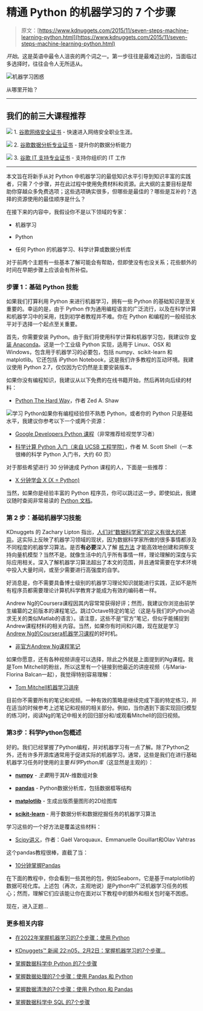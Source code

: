 # 精通 Python 的机器学习的 7 个步骤

> 原文：[https://www.kdnuggets.com/2015/11/seven-steps-machine-learning-python.html](https://www.kdnuggets.com/2015/11/seven-steps-machine-learning-python.html)

*开始*。这是英语中最令人沮丧的两个词之一。第一步往往是最难迈出的，当面临过多选择时，往往会令人无所适从。

![机器学习困惑](../Images/8b75ef59eb455d02cc6bfb874b0dc877.png)

从哪里开始？

* * *

## 我们的前三大课程推荐

![](../Images/0244c01ba9267c002ef39d4907e0b8fb.png) 1\. [谷歌网络安全证书](https://www.kdnuggets.com/google-cybersecurity) - 快速进入网络安全职业生涯。

![](../Images/e225c49c3c91745821c8c0368bf04711.png) 2\. [谷歌数据分析专业证书](https://www.kdnuggets.com/google-data-analytics) - 提升你的数据分析能力

![](../Images/0244c01ba9267c002ef39d4907e0b8fb.png) 3\. [谷歌 IT 支持专业证书](https://www.kdnuggets.com/google-itsupport) - 支持你组织的 IT 工作

* * *

本文旨在将新手从对 Python 中机器学习的最低知识水平引导到知识丰富的实践者，只需 7 个步骤，并在此过程中使用免费材料和资源。此大纲的主要目标是帮助你穿越众多免费选项；这些选项确实很多，但哪些是最佳的？哪些是互补的？选择的资源使用的最佳顺序是什么？

在接下来的内容中，我假设你不是以下领域的专家：

+   机器学习

+   Python

+   任何 Python 的机器学习、科学计算或数据分析库

对于前两个主题有一些基本了解可能会有帮助，但即使没有也没关系；花些额外的时间在早期步骤上应该会有所补偿。

### 步骤 1：基础 Python 技能

如果我们打算利用 Python 来进行机器学习，拥有一些 Python 的基础知识是至关重要的。幸运的是，由于 Python 作为通用编程语言的广泛流行，以及在科学计算和机器学习中的采用，找到初学者教程并不难。你在 Python 和编程的一般经验水平对于选择一个起点至关重要。

首先，你需要安装 Python。由于我们将使用科学计算和机器学习包，我建议你 [安装 Anaconda](http://docs.continuum.io/anaconda/install)。这是一个工业级 Python 实现，适用于 Linux、OSX 和 Windows，包含用于机器学习的必要包，包括 numpy、scikit-learn 和 matplotlib。它还包括 iPython Notebook，这是我们许多教程的互动环境。我建议使用 Python 2.7，仅仅因为它仍然是主要安装版本。

如果你没有编程知识，我建议从以下免费的在线书籍开始，然后再转向后续的材料：

+   [Python The Hard Way](http://learnpythonthehardway.org/book/)，作者 Zed A. Shaw

![学习 Python](../Images/96d9859578de55564dcaafaec00779f4.png)如果你有编程经验但不熟悉 Python，或者你的 Python 只是基础水平，我建议你参考以下一个或两个资源：

+   [Google Developers Python 课程](https://www.youtube.com/playlist?list=PLfZeRfzhgQzTMgwFVezQbnpc1ck0I6CQl)（非常推荐给视觉学习者）

+   [科学计算 Python 入门（来自 UCSB 工程学院）](http://www.engr.ucsb.edu/~shell/che210d/python.pdf)，作者 M. Scott Shell（一本很棒的科学 Python 入门书，大约 60 页）

对于那些希望进行 30 分钟速成 Python 课程的人，下面是一些推荐：

+   [X 分钟学会 X (X = Python)](http://learnxinyminutes.com/docs/python/)

当然，如果你是经验丰富的 Python 程序员，你可以跳过这一步。即使如此，我建议随时查阅非常易读的 [Python 文档](https://www.python.org/doc/)。

### 第 2 步：基础机器学习技能

KDnuggets 的 Zachary Lipton 指出，[人们对“数据科学家”的定义有很大的差异](/2015/05/data-science-machine-learning-scientist-definition-jargon.html)。这实际上反映了机器学习领域的现状，因为数据科学家所做的很多事情都涉及不同程度的机器学习算法。是否**有必要**深入了解 [核方法](https://en.wikipedia.org/wiki/Kernel_method) 才能高效地创建和洞察支持向量机模型？当然不是。就像生活中的几乎所有事情一样，理论理解的深度与实际应用相关。深入了解机器学习算法超出了本文的范围，并且通常需要在学术环境中投入大量时间，或至少需要进行高强度的自学。

好消息是，你不需要具备博士级别的机器学习理论知识就能进行实践，正如不是所有程序员都需要理论计算机科学教育才能成为有效的编码者一样。

Andrew Ng的Coursera课程因其内容常常获得好评；然而，我建议你浏览由前学生编纂的之前版本的课程笔记。跳过Octave特定的笔记（这是与我们的Python追求无关的类似Matlab的语言）。请注意，这些不是“官方”笔记，但似乎能捕捉到Andrew课程材料的相关内容。当然，如果你有时间和兴趣，现在就是学习[Andrew Ng的Coursera机器学习课程](https://www.coursera.org/learn/machine-learning)的好时机。

+   [非官方Andrew Ng课程笔记](http://www.holehouse.org/mlclass/)

如果你愿意，还有各种视频讲座可以选择，除此之外就是上面提到的Ng课程。我是Tom Mitchell的粉丝，所以这里有一个链接到他最近的讲座视频（与Maria-Florina Balcan一起），我觉得特别容易理解：

+   [Tom Mitchell机器学习讲座](http://www.cs.cmu.edu/~ninamf/courses/601sp15/lectures.shtml)

目前你不需要所有的笔记和视频。一种有效的策略是继续完成下面的特定练习，并在适当的时候参考上述笔记和视频的相关部分。例如，当你遇到下面实现回归模型的练习时，阅读Ng的笔记中相关的回归部分和/或观看Mitchell的回归视频。

### 第3步：科学Python包概述

好的。我们已经掌握了Python编程，并对机器学习有一点了解。除了Python之外，还有许多开源库通常用于促进实际的机器学习。通常，这些是我们在进行基础机器学习任务时使用的主要*科学Python库*（这显然是主观的）：

+   [**numpy**](http://www.numpy.org/) - *主要*用于其*N*-维数组对象

+   [**pandas**](http://pandas.pydata.org/) - Python数据分析库，包括数据框等结构

+   [**matplotlib**](http://matplotlib.org/) - 生成出版质量图形的2D绘图库

+   [**scikit-learn**](http://scikit-learn.org/stable/) - 用于数据分析和数据挖掘任务的机器学习算法

学习这些的一个好方法是覆盖这些材料：

+   [Scipy讲义](http://www.scipy-lectures.org/)，作者：Gaël Varoquaux、Emmanuelle Gouillart和Olav Vahtras

这个pandas教程很棒，直截了当：

+   [10分钟掌握Pandas](http://pandas.pydata.org/pandas-docs/stable/10min.html)

在下面的教程中，你会看到一些其他的包，例如Seaborn，它是基于matplotlib的数据可视化库。上述包（再次，主观地说）是Python中广泛机器学习任务的核心；然而，理解它们应该能让你在面对以下教程中的额外和相关包时毫不困惑。

现在，进入正题…

### 更多相关内容

+   [在2022年掌握机器学习的7个步骤：使用 Python](https://www.kdnuggets.com/2022/02/7-steps-mastering-machine-learning-python.html)

+   [KDnuggets™ 新闻 22:n05，2月2日：掌握机器学习的7个步骤…](https://www.kdnuggets.com/2022/n05.html)

+   [掌握数据科学中 Python 的7个步骤](https://www.kdnuggets.com/2022/06/7-steps-mastering-python-data-science.html)

+   [掌握数据处理的7个步骤：使用 Pandas 和 Python](https://www.kdnuggets.com/7-steps-to-mastering-data-wrangling-with-pandas-and-python)

+   [掌握数据清洗的7个步骤：使用 Python 和 Pandas](https://www.kdnuggets.com/7-steps-to-mastering-data-cleaning-with-python-and-pandas)

+   [掌握数据科学中 SQL 的7个步骤](https://www.kdnuggets.com/2022/04/7-steps-mastering-sql-data-science.html)
